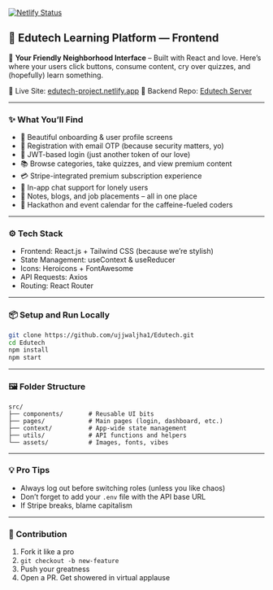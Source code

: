 [![Netlify Status](https://api.netlify.com/api/v1/badges/226a2613-f5f0-4a8c-a8b4-2d6d31dced57/deploy-status)](https://app.netlify.com/projects/edutech-project/deploys)
## 🎨 Edutech Learning Platform — Frontend

🚀 **Your Friendly Neighborhood Interface** – Built with React and love. Here’s where your users click buttons, consume content, cry over quizzes, and (hopefully) learn something.

🔗 Live Site: [edutech-project.netlify.app](https://edutech-project.netlify.app)
🧠 Backend Repo: [Edutech Server](https://github.com/ujjwaljha1/Edutech-Website-Server.git)

---

### ✨ What You’ll Find

* 👋 Beautiful onboarding & user profile screens
* 🧾 Registration with email OTP (because security matters, yo)
* 🚀 JWT-based login (just another token of our love)
* 📚 Browse categories, take quizzes, and view premium content
* 💳 Stripe-integrated premium subscription experience
* 💬 In-app chat support for lonely users
* 📝 Notes, blogs, and job placements – all in one place
* 📅 Hackathon and event calendar for the caffeine-fueled coders

---

### ⚙️ Tech Stack

* Frontend: React.js + Tailwind CSS (because we’re stylish)
* State Management: useContext & useReducer
* Icons: Heroicons + FontAwesome
* API Requests: Axios
* Routing: React Router

---

### 📦 Setup and Run Locally

```bash
git clone https://github.com/ujjwaljha1/Edutech.git
cd Edutech
npm install
npm start
```

---

### 🖼️ Folder Structure

```
src/
├── components/       # Reusable UI bits
├── pages/            # Main pages (login, dashboard, etc.)
├── context/          # App-wide state management
├── utils/            # API functions and helpers
└── assets/           # Images, fonts, vibes
```

---

### 💡 Pro Tips

* Always log out before switching roles (unless you like chaos)
* Don’t forget to add your `.env` file with the API base URL
* If Stripe breaks, blame capitalism

---

### 🤝 Contribution

1. Fork it like a pro
2. `git checkout -b new-feature`
3. Push your greatness
4. Open a PR. Get showered in virtual applause
